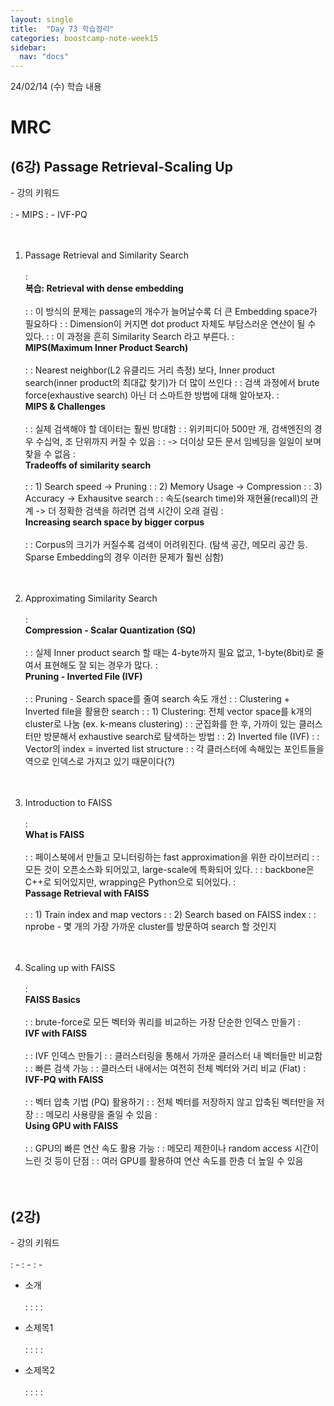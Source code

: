 ```yaml
---
layout: single
title:  "Day 73 학습정리"
categories: boostcamp-note-week15
sidebar:
  nav: "docs"
---
```


24/02/14 (수) 학습 내용

<h1>MRC</h1>

<h2>(6강) Passage Retrieval-Scaling Up </h2>
- 강의 키워드<br><br>
: - MIPS
: - IVF-PQ
<br><br><br>

1. Passage Retrieval and Similarity Search<br><br>
: <br><b>복습: Retrieval with dense embedding</b><br><br>
: : 이 방식의 문제는 passage의 개수가 늘어날수록 더 큰 Embedding space가 필요하다
: : Dimension이 커지면 dot product 자체도 부담스러운 연산이 될 수 있다.
: : 이 과정을 흔히 Similarity Search 라고 부른다.
: <br><b>MIPS(Maximum Inner Product Search)</b><br><br>
: : Nearest neighbor(L2 유클리드 거리 측정) 보다, Inner product search(inner product의 최대값 찾기)가 더 많이 쓰인다
: : 검색 과정에서 brute force(exhaustive search) 아닌 더 스마트한 방법에 대해 알아보자.
: <br><b>MIPS & Challenges</b><br><br>
: : 실제 검색해야 할 데이터는 훨씬 방대함
: : 위키피디아 500만 개, 검색엔진의 경우 수십억, 조 단위까지 커질 수 있음
: : -> 더이상 모든 문서 임베딩을 일일이 보며 찾을 수 없음
: <br><b>Tradeoffs of similarity search</b><br><br>
: : 1) Search speed -> Pruning
: : 2) Memory Usage -> Compression
: : 3) Accuracy -> Exhausitve search
: : 속도(search time)와 재현율(recall)의 관계 -> 더 정확한 검색을 하려면 검색 시간이 오래 걸림
: <br><b>Increasing search space by bigger corpus</b><br><br>
: : Corpus의 크기가 커질수록 검색이 어려워진다. (탐색 공간, 메모리 공간 등. Sparse Embedding의 경우 이러한 문제가 훨씬 심함)
<br><br><br>

2. Approximating Similarity Search<br><br>
: <br><b>Compression - Scalar Quantization (SQ)</b><br><br>
: : 실제 Inner product search 할 때는 4-byte까지 필요 없고, 1-byte(8bit)로 줄여서 표현해도 잘 되는 경우가 많다.
: <br><b>Pruning - Inverted File (IVF)</b><br><br>
: : Pruning - Search space를 줄여 search 속도 개선
: : Clustering + Inverted file을 활용한 search
: : 1) Clustering: 전체 vector space를 k개의 cluster로 나눔 (ex. k-means clustering)
: : 군집화를 한 후, 가까이 있는 클러스터만 방문해서 exhaustive search로 탐색하는 방법
: : 2) Inverted file (IVF)
: : Vector의 index = inverted list structure
: : 각 클러스터에 속해있는 포인트들을 역으로 인덱스로 가지고 있기 때문이다(?)
<br><br><br>

3. Introduction to FAISS<br><br>
: <br><b>What is FAISS</b><br><br>
: : 페이스북에서 만들고 모니터링하는 fast approximation을 위한 라이브러리
: : 모든 것이 오픈소스화 되어있고, large-scale에 특화되어 있다.
: : backbone은 C++로 되어있지만, wrapping은 Python으로 되어있다.
: <br><b>Passage Retrieval with FAISS</b><br><br>
: : 1) Train index and map vectors
: : 2) Search based on FAISS index
: : nprobe - 몇 개의 가장 가까운 cluster를 방문하여 search 할 것인지
<br><br><br>

4. Scaling up with FAISS<br><br>
: <br><b>FAISS Basics</b><br><br>
: : brute-force로 모든 벡터와 쿼리를 비교하는 가장 단순한 인덱스 만들기
: <br><b>IVF with FAISS</b><br><br>
: : IVF 인덱스 만들기
: : 클러스터링을 통해서 가까운 클러스터 내 벡터들만 비교함
: : 빠른 검색 가능
: : 클러스터 내에서는 여전히 전체 벡터와 거리 비교 (Flat)
: <br><b>IVF-PQ with FAISS</b><br><br>
: : 벡터 압축 기법 (PQ) 활용하기
: : 전체 벡터를 저장하지 않고 압축된 벡터만을 저장
: : 메모리 사용량을 줄일 수 있음
: <br><b>Using GPU with FAISS</b><br><br>
: : GPU의 빠른 연산 속도 활용 가능
: : 메모리 제한이나 random access 시간이 느린 것 등이 단점
: : 여러 GPU를 활용하여 연산 속도를 한층 더 높일 수 있음
<br><br><br>


<h2>(2강)</h2>
- 강의 키워드<br><br>
: - 
: - 
: - 

- 소개<br><br>
: :
: : 

- 소제목1<br><br>
: :
: : 

- 소제목2<br><br>
: :
: :

